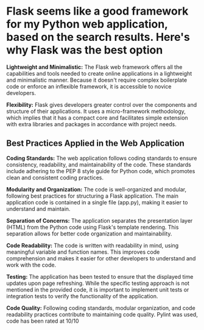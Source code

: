 # Flask seems like a good framework for my Python web application, based on the search results. Here's why Flask was the best option

**Lightweight and Minimalistic:** The Flask web framework offers all the capabilities and tools needed to create online applications in a lightweight and minimalistic manner. Because it doesn't require complex boilerplate code or enforce an inflexible framework, it is accessible to novice developers.

**Flexibility:** Flask gives developers greater control over the components and structure of their applications. It uses a micro-framework methodology, which implies that it has a compact core and facilitates simple extension with extra libraries and packages in accordance with project needs.

## Best Practices Applied in the Web Application

**Coding Standards:** The web application follows coding standards to ensure consistency, readability, and maintainability of the code. These standards include adhering to the PEP 8 style guide for Python code, which promotes clean and consistent coding practices.

**Modularity and Organization:** The code is well-organized and modular, following best practices for structuring a Flask application. The main application code is contained in a single file (app.py), making it easier to understand and maintain.

**Separation of Concerns:** The application separates the presentation layer (HTML) from the Python code using Flask's template rendering. This separation allows for better code organization and maintainability.

**Code Readability:** The code is written with readability in mind, using meaningful variable and function names. This improves code comprehension and makes it easier for other developers to understand and work with the code.

**Testing:** The application has been tested to ensure that the displayed time updates upon page refreshing. While the specific testing approach is not mentioned in the provided code, it is important to implement unit tests or integration tests to verify the functionality of the application.

**Code Quality:** Following coding standards, modular organization, and code readability practices contribute to maintaining code quality. Pylint was used, code has been rated at 10/10


